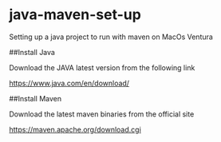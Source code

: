 # java-maven-set-up
Setting up a java project to run with maven on MacOs Ventura

##Install Java

Download the JAVA latest version from the following link

https://www.java.com/en/download/

##Install Maven

Download the latest maven binaries from the official site

https://maven.apache.org/download.cgi
